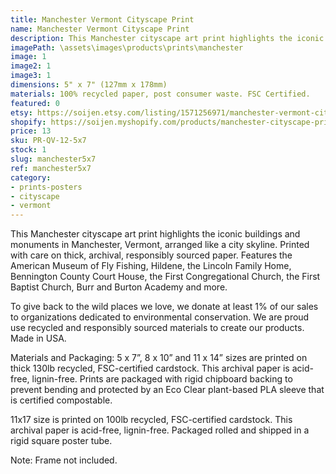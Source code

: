 ```yaml
---
title: Manchester Vermont Cityscape Print
name: Manchester Vermont Cityscape Print
description: This Manchester cityscape art print highlights the iconic buildings and monuments in Manchester, Vermont, arranged like a city skyline. Printed with care on thick, archival, responsibly sourced paper. Features the American Museum of Fly Fishing, Hildene, the Lincoln Family Home, Bennington County Court House, the First Congregational Church, the First Baptist Church, Burr and Burton Academy and more. Made in USA.
imagePath: \assets\images\products\prints\manchester
image: 1
image2: 1
image3: 1
dimensions: 5" x 7" (127mm x 178mm)
materials: 100% recycled paper, post consumer waste. FSC Certified.
featured: 0
etsy: https://soijen.etsy.com/listing/1571256971/manchester-vermont-cityscape-art-print?utm_source=Copy&utm_medium=ListingManager&utm_campaign=Share&utm_term=so.lmsm&share_time=1695299335903
shopify: https://soijen.myshopify.com/products/manchester-cityscape-print
price: 13
sku: PR-QV-12-5x7
stock: 1
slug: manchester5x7
ref: manchester5x7
category:
- prints-posters
- cityscape
- vermont
---
```

This Manchester cityscape art print highlights the iconic buildings and monuments in Manchester, Vermont, arranged like a city skyline. Printed with care on thick, archival, responsibly sourced paper. Features the American Museum of Fly Fishing, Hildene, the Lincoln Family Home, Bennington County Court House, the First Congregational Church, the First Baptist Church, Burr and Burton Academy and more.

To give back to the wild places we love, we donate at least 1% of our sales to organizations dedicated to environmental conservation. We are proud use recycled and responsibly sourced materials to create our products. Made in USA.

Materials and Packaging:
5 x 7”, 8 x 10” and 11 x 14” sizes are printed on thick 130lb recycled, FSC-certified cardstock. This archival paper is acid-free, lignin-free. Prints are packaged with rigid chipboard backing to prevent bending and protected by an Eco Clear plant-based PLA sleeve that is certified compostable.

11x17 size is printed on 100lb recycled, FSC-certified cardstock. This archival paper is acid-free, lignin-free. Packaged rolled and shipped in a rigid square poster tube.

Note: Frame not included.
